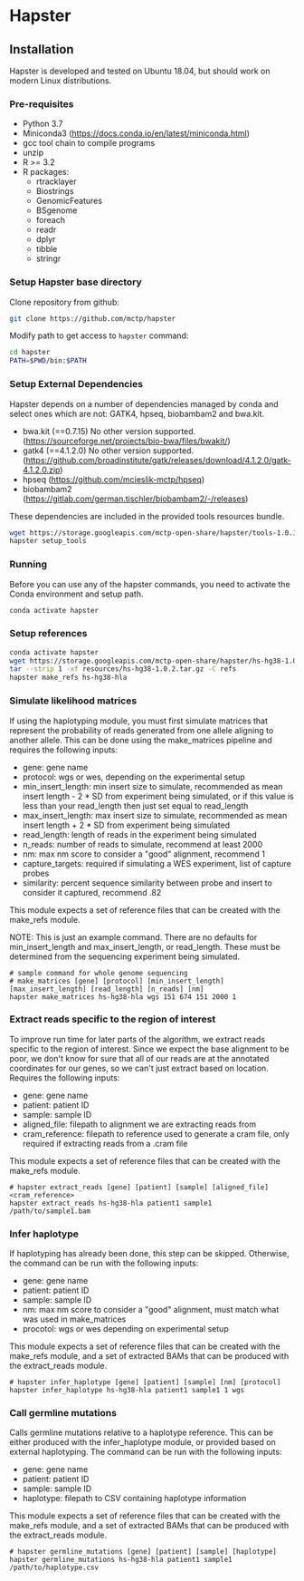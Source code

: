 # Hapster

## Installation

Hapster is developed and tested on Ubuntu 18.04, but should work on modern Linux distributions.

### Pre-requisites

- Python 3.7
- Miniconda3 (https://docs.conda.io/en/latest/miniconda.html)
- gcc tool chain to compile programs
- unzip
- R >= 3.2
- R packages:
  - rtracklayer
  - Biostrings
  - GenomicFeatures
  - BSgenome
  - foreach 
  - readr
  - dplyr
  - tibble
  - stringr

### Setup Hapster base directory

Clone repository from github:
```bash
git clone https://github.com/mctp/hapster
```

Modify path to get access to `hapster` command:
```bash
cd hapster
PATH=$PWD/bin:$PATH
```

### Setup External Dependencies

Hapster depends on a number of dependencies managed by conda and select ones which are not: GATK4, hpseq, biobambam2 and bwa.kit.

- bwa.kit (==0.7.15) No other version supported.
  (https://sourceforge.net/projects/bio-bwa/files/bwakit/)  
- gatk4 (==4.1.2.0) No other version supported.
  (https://github.com/broadinstitute/gatk/releases/download/4.1.2.0/gatk-4.1.2.0.zip)  
- hpseq
  (https://github.com/mcieslik-mctp/hpseq)  
- biobambam2
  (https://gitlab.com/german.tischler/biobambam2/-/releases)  

These dependencies are included in the provided tools resources bundle.

```bash
wget https://storage.googleapis.com/mctp-open-share/hapster/tools-1.0.1.tar.gz --directory-prefix=resources
hapster setup_tools
```

### Running

Before you can use any of the hapster commands, you need to activate the Conda environment and setup path.

```bash
conda activate hapster
```

### Setup references

```bash
conda activate hapster
wget https://storage.googleapis.com/mctp-open-share/hapster/hs-hg38-1.0.2.tar.gz --directory-prefix=resources
tar --strip 1 -xf resources/hs-hg38-1.0.2.tar.gz -C refs
hapster make_refs hs-hg38-hla
```
### Simulate likelihood matrices

If using the haplotyping module, you must first simulate matrices that represent the probability of reads generated from one allele aligning to another allele. This can be done using the make_matrices pipeline and requires the following inputs:
 - gene: gene name
 - protocol: wgs or wes, depending on the experimental setup  
 - min_insert_length: min insert size to simulate, recommended as mean insert length - 2 * SD from experiment being simulated, or if this value is less than your read_length then just set equal to read_length
 - max_insert_length: max insert size to simulate, recommended as mean insert length + 2 * SD from experiment being simulated  
 - read_length: length of reads in the experiment being simulated  
 - n_reads: number of reads to simulate, recommend at least 2000  
 - nm: max nm score to consider a "good" alignment, recommend 1  
 - capture_targets: required if simulating a WES experiment, list of capture probes  
 - similarity: percent sequence similarity between probe and insert to consider it captured, recommend .82  
  
This module expects a set of reference files that can be created with the make_refs module.  
  
NOTE: This is just an example command. There are no defaults for min_insert_length and max_insert_length, or read_length. These must be determined from the sequencing experiment being simulated.
  ```
  # sample command for whole genome sequencing
  # make_matrices [gene] [protocol] [min_insert_length] [max_insert_length] [read_length] [n_reads] [nm]
  hapster make_matrices hs-hg38-hla wgs 151 674 151 2000 1
  ```

### Extract reads specific to the region of interest
To improve run time for later parts of the algorithm, we extract reads specific to the region of interest. Since we expect the base alignment to be poor, we don't know for sure that all of our reads are at the annotated coordinates for our genes, so we can't just extract based on location. Requires the following inputs:
 - gene: gene name
 - patient: patient ID
 - sample: sample ID
 - aligned_file: filepath to alignment we are extracting reads from
 - cram_reference: filepath to reference used to generate a cram file, only required if extracting reads from a .cram file

This module expects a set of reference files that can be created with the make_refs module.
```
# hapster extract_reads [gene] [patient] [sample] [aligned_file] <cram_reference>
hapster extract_reads hs-hg38-hla patient1 sample1 /path/to/sample1.bam
```
### Infer haplotype
If haplotyping has already been done, this step can be skipped. Otherwise, the command can be run with the following inputs:
 - gene: gene name
 - patient: patient ID
 - sample: sample ID
 - nm: max nm score to consider a "good" alignment, must match what was used in make_matrices
 - procotol: wgs or wes depending on experimental setup

This module expects a set of reference files that can be created with the make_refs module, and a set of extracted BAMs that can be produced with the extract_reads module.
```
# hapster infer_haplotype [gene] [patient] [sample] [nm] [protocol]
hapster infer_haplotype hs-hg38-hla patient1 sample1 1 wgs
```

### Call germline mutations
Calls germline mutations relative to a haplotype reference. This can be either produced with the infer_haplotype module, or provided based on external haplotyping. The command can be run with the following inputs:
 - gene: gene name
 - patient: patient ID
 - sample: sample ID
 - haplotype: filepath to CSV containing haplotype information

This module expects a set of reference files that can be created with the make_refs module, and a set of extracted BAMs that can be produced with the extract_reads module.
```
# hapster germline_mutations [gene] [patient] [sample] [haplotype]
hapster germline_mutations hs-hg38-hla patient1 sample1 /path/to/haplotype.csv
```
